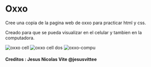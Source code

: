 # Oxxo
Cree una copia de la pagina web de oxxo para practicar html y css.

Creado para que se pueda visualizar en el celular y tambien en la computadora.


























![oxxo cell](https://github.com/jesusvittee/oxxo/assets/127768350/836d0724-bde1-4825-a020-455b262be938)
![oxxo cell dos](https://github.com/jesusvittee/oxxo/assets/127768350/5ed5224f-c0cc-4b40-80f4-aaefcbc09769)
![oxxo-compu](https://github.com/jesusvittee/oxxo/assets/127768350/d730e3c1-b5a1-40b2-b097-e1287a69132d)


#### Creditos : Jesus Nicolas Vite @jesusvittee
